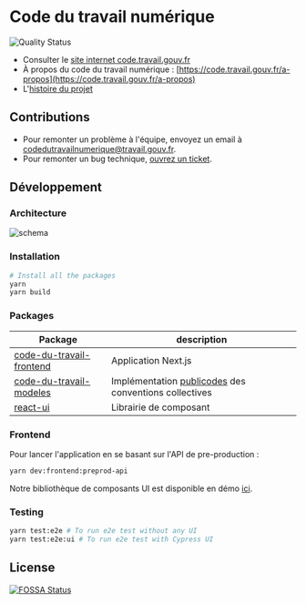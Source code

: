 # Code du travail numérique

![Quality Status](https://github.com/SocialGouv/code-du-travail-numerique/actions/workflows/quality.yml/badge.svg)

- Consulter le [site internet code.travail.gouv.fr](https://code.travail.gouv.fr)
- À propos du code du travail numérique : [https://code.travail.gouv.fr/a-propos](https://code.travail.gouv.fr/a-propos)
- L'[histoire du projet](https://incubateur.social.gouv.fr/startups/code-du-travail-numerique)

## Contributions

- Pour remonter un problème à l'équipe, envoyez un email à [codedutravailnumerique@travail.gouv.fr](mailto:codedutravailnumerique@travail.gouv.fr).
- Pour remonter un bug technique, [ouvrez un ticket](https://github.com/SocialGouv/code-du-travail-numerique/issues/new/choose).

## Développement

### Architecture

![schema](./schema.png)

### Installation

```sh
# Install all the packages
yarn
yarn build
```

### Packages

| Package                                                         | description                                                                  |
| --------------------------------------------------------------- | ---------------------------------------------------------------------------- |
| [code-du-travail-frontend](./packages/code-du-travail-frontend) | Application Next.js                                                          |
| [code-du-travail-modeles](./packages/code-du-travail-modeles)   | Implémentation [publicodes](https://publi.codes) des conventions collectives |
| [react-ui](./packages/react-ui)                                 | Librairie de composant                                                       |

### Frontend

Pour lancer l'application en se basant sur l'API de pre-production :

```sh
yarn dev:frontend:preprod-api
```

Notre bibliothèque de composants UI est disponible en démo [ici](https://socialgouv.github.io/code-du-travail-numerique/).

### Testing

```sh
yarn test:e2e # To run e2e test without any UI
yarn test:e2e:ui # To run e2e test with Cypress UI
```

## License

[![FOSSA Status](https://app.fossa.io/api/projects/git%2Bgithub.com%2FSocialGouv%2Fcode-du-travail-numerique.svg?type=large)](https://app.fossa.io/projects/git%2Bgithub.com%2FSocialGouv%2Fcode-du-travail-numerique?ref=badge_large)

